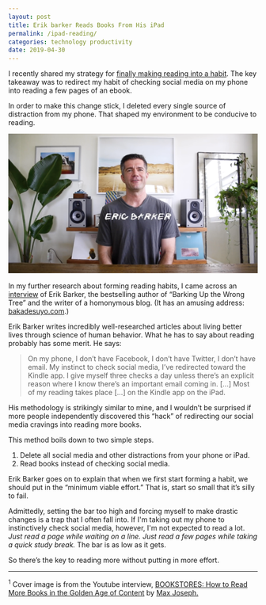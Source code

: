```yaml
---
layout: post
title: Erik barker Reads Books From His iPad
permalink: /ipad-reading/
categories: technology productivity
date: 2019-04-30
---
```

I recently shared my strategy for [finally making reading into a habit](/reading-habit). The key takeaway was to redirect my habit of checking social media on my phone into reading a few pages of an ebook.

In order to make this change stick, I deleted every single source of distraction from my phone. That shaped my environment to be conducive to reading.

![Erik Barker](/Media/erikbarker.png)

In my further research about forming reading habits, I came across an [interview](https://www.youtube.com/watch?v=lIW5jBrrsS0) of Erik Barker, the bestselling author of “Barking Up the Wrong Tree” and the writer of a homonymous blog. (It has an amusing address: [bakadesuyo.com](https://www.bakadesuyo.com).)

Erik Barker writes incredibly well-researched articles about living better lives through science of human behavior. What he has to say about reading probably has some merit. He says:

> On my phone, I don’t have Facebook, I don’t have Twitter, I don’t have email. My instinct to check social media, I’ve redirected toward the Kindle app. I give myself three checks a day unless there’s an explicit reason where I know there’s an important email coming in. [...] Most of my reading takes place […] on the Kindle app on the iPad.

His methodology is strikingly similar to mine, and I wouldn’t be surprised if more people independently discovered this “hack” of redirecting our social media cravings into reading more books.

This method boils down to two simple steps.

1.  Delete all social media and other distractions from your phone or iPad.
2.  Read books instead of checking social media.

Erik Barker goes on to explain that when we first start forming a habit, we should put in the “minimum viable effort.” That is, start so small that it’s silly to fail.

Admittedly, setting the bar too high and forcing myself to make drastic changes is a trap that I often fall into. If I'm taking out my phone to instinctively check social media, however, I'm not expected to read a lot. _Just read a page while waiting on a line._ _Just read a few pages while taking a quick study break._ The bar is as low as it gets.

So there’s the key to reading more without putting in more effort.

* * *

<sup>1</sup> Cover image is from the Youtube interview, [BOOKSTORES: How to Read More Books in the Golden Age of Content](https://www.youtube.com/watch?v=lIW5jBrrsS0) by [Max Joseph.](https://www.youtube.com/channel/UCR0tBVaZPaSqmdqkw7oYmcw)
